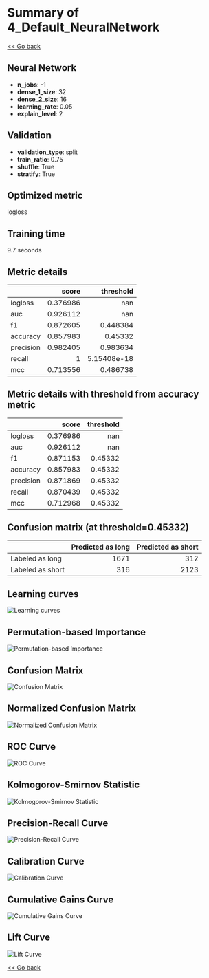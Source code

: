# Summary of 4_Default_NeuralNetwork

[<< Go back](../README.md)


## Neural Network
- **n_jobs**: -1
- **dense_1_size**: 32
- **dense_2_size**: 16
- **learning_rate**: 0.05
- **explain_level**: 2

## Validation
 - **validation_type**: split
 - **train_ratio**: 0.75
 - **shuffle**: True
 - **stratify**: True

## Optimized metric
logloss

## Training time

9.7 seconds

## Metric details
|           |    score |     threshold |
|:----------|---------:|--------------:|
| logloss   | 0.376986 | nan           |
| auc       | 0.926112 | nan           |
| f1        | 0.872605 |   0.448384    |
| accuracy  | 0.857983 |   0.45332     |
| precision | 0.982405 |   0.983634    |
| recall    | 1        |   5.15408e-18 |
| mcc       | 0.713556 |   0.486738    |


## Metric details with threshold from accuracy metric
|           |    score |   threshold |
|:----------|---------:|------------:|
| logloss   | 0.376986 |   nan       |
| auc       | 0.926112 |   nan       |
| f1        | 0.871153 |     0.45332 |
| accuracy  | 0.857983 |     0.45332 |
| precision | 0.871869 |     0.45332 |
| recall    | 0.870439 |     0.45332 |
| mcc       | 0.712968 |     0.45332 |


## Confusion matrix (at threshold=0.45332)
|                  |   Predicted as long |   Predicted as short |
|:-----------------|--------------------:|---------------------:|
| Labeled as long  |                1671 |                  312 |
| Labeled as short |                 316 |                 2123 |

## Learning curves
![Learning curves](learning_curves.png)

## Permutation-based Importance
![Permutation-based Importance](permutation_importance.png)
## Confusion Matrix

![Confusion Matrix](confusion_matrix.png)


## Normalized Confusion Matrix

![Normalized Confusion Matrix](confusion_matrix_normalized.png)


## ROC Curve

![ROC Curve](roc_curve.png)


## Kolmogorov-Smirnov Statistic

![Kolmogorov-Smirnov Statistic](ks_statistic.png)


## Precision-Recall Curve

![Precision-Recall Curve](precision_recall_curve.png)


## Calibration Curve

![Calibration Curve](calibration_curve_curve.png)


## Cumulative Gains Curve

![Cumulative Gains Curve](cumulative_gains_curve.png)


## Lift Curve

![Lift Curve](lift_curve.png)



[<< Go back](../README.md)
